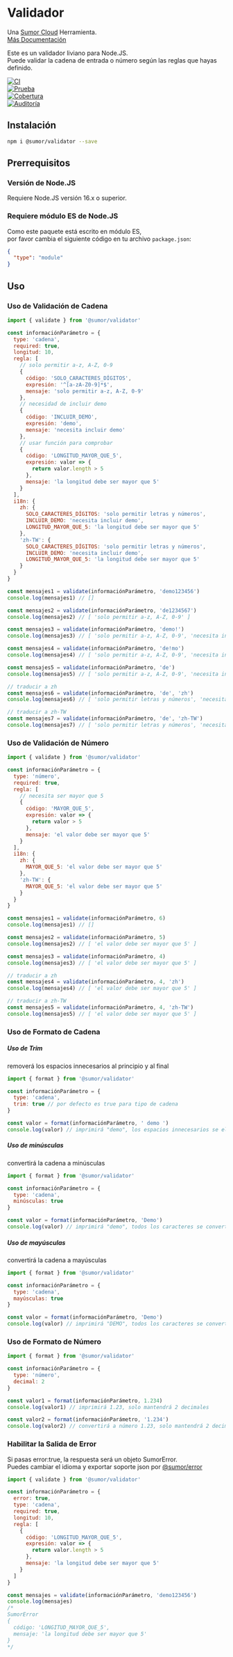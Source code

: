 # Validador

Una [Sumor Cloud](https://sumor.cloud) Herramienta.  
[Más Documentación](https://sumor.cloud/validator)

Este es un validador liviano para Node.JS.  
Puede validar la cadena de entrada o número según las reglas que hayas definido.

[![CI](https://github.com/sumor-cloud/validator/actions/workflows/ci.yml/badge.svg)](https://github.com/sumor-cloud/validator/actions/workflows/ci.yml)  
[![Prueba](https://github.com/sumor-cloud/validator/actions/workflows/ut.yml/badge.svg)](https://github.com/sumor-cloud/validator/actions/workflows/ut.yml)  
[![Cobertura](https://github.com/sumor-cloud/validator/actions/workflows/coverage.yml/badge.svg)](https://github.com/sumor-cloud/validator/actions/workflows/coverage.yml)  
[![Auditoría](https://github.com/sumor-cloud/validator/actions/workflows/audit.yml/badge.svg)](https://github.com/sumor-cloud/validator/actions/workflows/audit.yml)

## Instalación

```bash
npm i @sumor/validator --save
```

## Prerrequisitos

### Versión de Node.JS

Requiere Node.JS versión 16.x o superior.

### Requiere módulo ES de Node.JS

Como este paquete está escrito en módulo ES,  
por favor cambia el siguiente código en tu archivo `package.json`:

```json
{
  "type": "module"
}
```

## Uso

### Uso de Validación de Cadena

```js
import { validate } from '@sumor/validator'

const informaciónParámetro = {
  type: 'cadena',
  required: true,
  longitud: 10,
  regla: [
    // solo permitir a-z, A-Z, 0-9
    {
      código: 'SOLO_CARACTERES_DÍGITOS',
      expresión: '^[a-zA-Z0-9]*$',
      mensaje: 'solo permitir a-z, A-Z, 0-9'
    },
    // necesidad de incluir demo
    {
      código: 'INCLUIR_DEMO',
      expresión: 'demo',
      mensaje: 'necesita incluir demo'
    },
    // usar función para comprobar
    {
      código: 'LONGITUD_MAYOR_QUE_5',
      expresión: valor => {
        return valor.length > 5
      },
      mensaje: 'la longitud debe ser mayor que 5'
    }
  ],
  i18n: {
    zh: {
      SOLO_CARACTERES_DÍGITOS: 'solo permitir letras y números',
      INCLUIR_DEMO: 'necesita incluir demo',
      LONGITUD_MAYOR_QUE_5: 'la longitud debe ser mayor que 5'
    },
    'zh-TW': {
      SOLO_CARACTERES_DÍGITOS: 'solo permitir letras y números',
      INCLUIR_DEMO: 'necesita incluir demo',
      LONGITUD_MAYOR_QUE_5: 'la longitud debe ser mayor que 5'
    }
  }
}

const mensajes1 = validate(informaciónParámetro, 'demo123456')
console.log(mensajes1) // []

const mensajes2 = validate(informaciónParámetro, 'de1234567')
console.log(mensajes2) // [ 'solo permitir a-z, A-Z, 0-9' ]

const mensajes3 = validate(informaciónParámetro, 'demo!')
console.log(mensajes3) // [ 'solo permitir a-z, A-Z, 0-9', 'necesita incluir demo' ]

const mensajes4 = validate(informaciónParámetro, 'de!mo')
console.log(mensajes4) // [ 'solo permitir a-z, A-Z, 0-9', 'necesita incluir demo' ]

const mensajes5 = validate(informaciónParámetro, 'de')
console.log(mensajes5) // [ 'solo permitir a-z, A-Z, 0-9', 'necesita incluir demo', 'la longitud debe ser mayor que 5' ]

// traducir a zh
const mensajes6 = validate(informaciónParámetro, 'de', 'zh')
console.log(mensajes6) // [ 'solo permitir letras y números', 'necesita incluir demo', 'la longitud debe ser mayor que 5' ]

// traducir a zh-TW
const mensajes7 = validate(informaciónParámetro, 'de', 'zh-TW')
console.log(mensajes7) // [ 'solo permitir letras y números', 'necesita incluir demo', 'la longitud debe ser mayor que 5' ]
```

### Uso de Validación de Número

```js
import { validate } from '@sumor/validator'

const informaciónParámetro = {
  type: 'número',
  required: true,
  regla: [
    // necesita ser mayor que 5
    {
      código: 'MAYOR_QUE_5',
      expresión: valor => {
        return valor > 5
      },
      mensaje: 'el valor debe ser mayor que 5'
    }
  ],
  i18n: {
    zh: {
      MAYOR_QUE_5: 'el valor debe ser mayor que 5'
    },
    'zh-TW': {
      MAYOR_QUE_5: 'el valor debe ser mayor que 5'
    }
  }
}

const mensajes1 = validate(informaciónParámetro, 6)
console.log(mensajes1) // []

const mensajes2 = validate(informaciónParámetro, 5)
console.log(mensajes2) // [ 'el valor debe ser mayor que 5' ]

const mensajes3 = validate(informaciónParámetro, 4)
console.log(mensajes3) // [ 'el valor debe ser mayor que 5' ]

// traducir a zh
const mensajes4 = validate(informaciónParámetro, 4, 'zh')
console.log(mensajes4) // [ 'el valor debe ser mayor que 5' ]

// traducir a zh-TW
const mensajes5 = validate(informaciónParámetro, 4, 'zh-TW')
console.log(mensajes5) // [ 'el valor debe ser mayor que 5' ]
```

### Uso de Formato de Cadena

##### Uso de Trim

removerá los espacios innecesarios al principio y al final

```js
import { format } from '@sumor/validator'

const informaciónParámetro = {
  type: 'cadena',
  trim: true // por defecto es true para tipo de cadena
}

const valor = format(informaciónParámetro, ' demo ')
console.log(valor) // imprimirá "demo", los espacios innecesarios se eliminarán
```

##### Uso de minúsculas

convertirá la cadena a minúsculas

```js
import { format } from '@sumor/validator'

const informaciónParámetro = {
  type: 'cadena',
  minúsculas: true
}

const valor = format(informaciónParámetro, 'Demo')
console.log(valor) // imprimirá "demo", todos los caracteres se convertirán a minúsculas
```

##### Uso de mayúsculas

convertirá la cadena a mayúsculas

```js
import { format } from '@sumor/validator'

const informaciónParámetro = {
  type: 'cadena',
  mayúsculas: true
}

const valor = format(informaciónParámetro, 'Demo')
console.log(valor) // imprimirá "DEMO", todos los caracteres se convertirán a mayúsculas
```

### Uso de Formato de Número

```js
import { format } from '@sumor/validator'

const informaciónParámetro = {
  type: 'número',
  decimal: 2
}

const valor1 = format(informaciónParámetro, 1.234)
console.log(valor1) // imprimirá 1.23, solo mantendrá 2 decimales

const valor2 = format(informaciónParámetro, '1.234')
console.log(valor2) // convertirá a número 1.23, solo mantendrá 2 decimales
```

### Habilitar la Salida de Error

Si pasas error:true, la respuesta será un objeto SumorError.  
Puedes cambiar el idioma y exportar soporte json por [@sumor/error](https://www.npmjs.com/package/@sumor/error)

```js
import { validate } from '@sumor/validator'

const informaciónParámetro = {
  error: true,
  type: 'cadena',
  required: true,
  longitud: 10,
  regla: [
    {
      código: 'LONGITUD_MAYOR_QUE_5',
      expresión: valor => {
        return valor.length > 5
      },
      mensaje: 'la longitud debe ser mayor que 5'
    }
  ]
}

const mensajes = validate(informaciónParámetro, 'demo123456')
console.log(mensajes) 
/* 
SumorError
{
  código: 'LONGITUD_MAYOR_QUE_5',
  mensaje: 'la longitud debe ser mayor que 5'
}
*/
```  